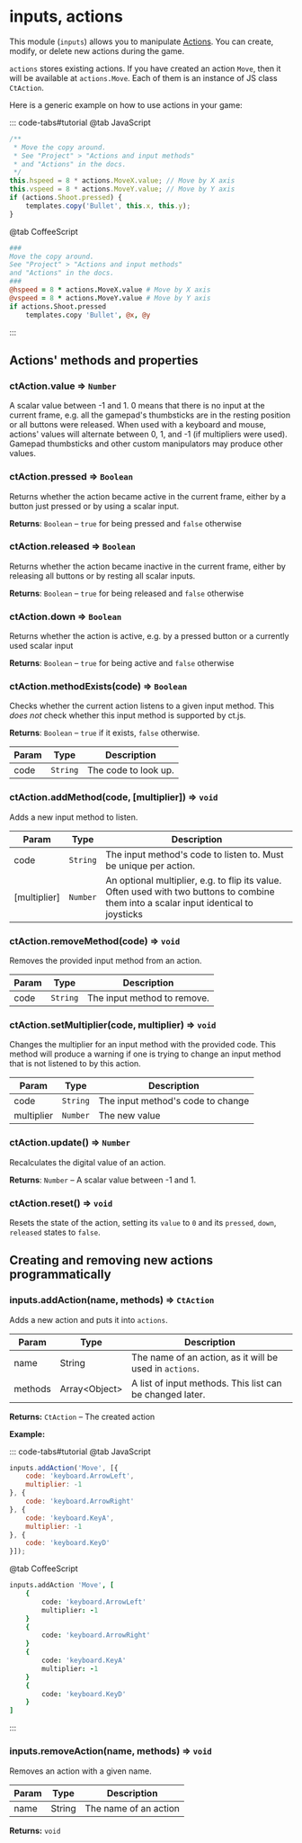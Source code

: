 # inputs, actions

This module (`inputs`) allows you to manipulate [Actions](/actions.html). You can create, modify, or delete new actions during the game.

`actions` stores existing actions. If you have created an action `Move`, then it will be available at `actions.Move`. Each of them is an instance of JS class `CtAction`.

Here is a generic example on how to use actions in your game:

::: code-tabs#tutorial
@tab JavaScript
```js
/**
 * Move the copy around.
 * See "Project" > "Actions and input methods"
 * and "Actions" in the docs.
 */
this.hspeed = 8 * actions.MoveX.value; // Move by X axis
this.vspeed = 8 * actions.MoveY.value; // Move by Y axis
if (actions.Shoot.pressed) {
    templates.copy('Bullet', this.x, this.y);
}
```
@tab CoffeeScript
```coffee
###
Move the copy around.
See "Project" > "Actions and input methods"
and "Actions" in the docs.
###
@hspeed = 8 * actions.MoveX.value # Move by X axis
@vspeed = 8 * actions.MoveY.value # Move by Y axis
if actions.Shoot.pressed
    templates.copy 'Bullet', @x, @y
```
:::

## Actions' methods and properties

### ctAction.value ⇒ <code>Number</code>

A scalar value between -1 and 1. 0 means that there is no input at the current frame, e.g. all the gamepad's thumbsticks are in the resting position or all buttons were released. When used with a keyboard and mouse, actions' values will alternate between 0, 1, and -1 (if multipliers were used). Gamepad thumbsticks and other custom manipulators may produce other values.

### ctAction.pressed ⇒ <code>Boolean</code>
Returns whether the action became active in the current frame, either by a button just pressed or by using a scalar input.

**Returns**: <code>Boolean</code> – `true` for being pressed and `false` otherwise

### ctAction.released ⇒ <code>Boolean</code>
Returns whether the action became inactive in the current frame,
either by releasing all buttons or by resting all scalar inputs.

**Returns**: <code>Boolean</code> – `true` for being released and `false` otherwise

### ctAction.down ⇒ <code>Boolean</code>
Returns whether the action is active, e.g. by a pressed button
or a currently used scalar input

**Returns**: <code>Boolean</code> – `true` for being active and `false` otherwise

### ctAction.methodExists(code) ⇒ <code>Boolean</code>
Checks whether the current action listens to a given input method.
This *does not* check whether this input method is supported by ct.js.

**Returns**: <code>Boolean</code> – `true` if it exists, `false` otherwise.

| Param | Type | Description |
| --- | --- | --- |
| code | <code>String</code> | The code to look up. |

### ctAction.addMethod(code, [multiplier]) ⇒ <code>void</code>
Adds a new input method to listen.

| Param | Type | Description |
| --- | --- | --- |
| code | <code>String</code> | The input method's code to listen to. Must be unique per action. |
| [multiplier] | <code>Number</code> | An optional multiplier, e.g. to flip its value. Often used with two buttons to combine them into a scalar input identical to joysticks |

### ctAction.removeMethod(code) ⇒ <code>void</code>
Removes the provided input method from an action.

| Param | Type | Description |
| --- | --- | --- |
| code | <code>String</code> | The input method to remove. |

### ctAction.setMultiplier(code, multiplier) ⇒ <code>void</code>
Changes the multiplier for an input method with the provided code.
This method will produce a warning if one is trying to change an input method that is not listened to by this action.

| Param | Type | Description |
| --- | --- | --- |
| code | <code>String</code> | The input method's code to change |
| multiplier | <code>Number</code> | The new value |

### ctAction.update() ⇒ <code>Number</code>
Recalculates the digital value of an action.

**Returns**: <code>Number</code> – A scalar value between -1 and 1.

### ctAction.reset() ⇒ <code>void</code>
Resets the state of the action, setting its `value` to `0` and its `pressed`, `down`, `released` states to `false`.

## Creating and removing new actions programmatically

### inputs.addAction(name, methods) ⇒ <code>CtAction</code>

Adds a new action and puts it into `actions`.

| Param | Type | Description |
| --- | --- | --- |
name|String|The name of an action, as it will be used in `actions`.
methods|Array\<Object\>|A list of input methods. This list can be changed later.

**Returns:** `CtAction` – The created action

**Example:**

::: code-tabs#tutorial
@tab JavaScript
```js
inputs.addAction('Move', [{
    code: 'keyboard.ArrowLeft',
    multiplier: -1
}, {
    code: 'keyboard.ArrowRight'
}, {
    code: 'keyboard.KeyA',
    multiplier: -1
}, {
    code: 'keyboard.KeyD'
}]);
```
@tab CoffeeScript
```coffee
inputs.addAction 'Move', [
    {
        code: 'keyboard.ArrowLeft'
        multiplier: -1
    }
    {
        code: 'keyboard.ArrowRight'
    }
    {
        code: 'keyboard.KeyA'
        multiplier: -1
    }
    {
        code: 'keyboard.KeyD'
    }
]

```
:::

### inputs.removeAction(name, methods) ⇒ <code>void</code>

Removes an action with a given name.

| Param | Type | Description |
| --- | --- | --- |
name|String|The name of an action

**Returns:** `void`
